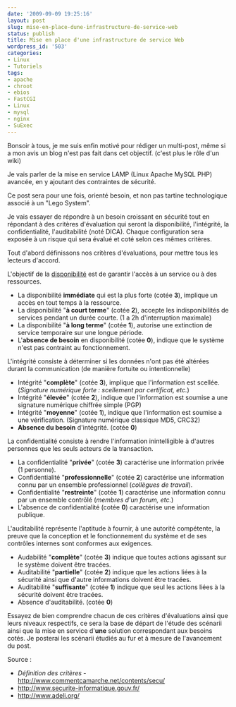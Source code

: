 ```yaml
---
date: '2009-09-09 19:25:16'
layout: post
slug: mise-en-place-dune-infrastructure-de-service-web
status: publish
title: Mise en place d'une infrastructure de service Web
wordpress_id: '503'
categories:
- Linux
- Tutoriels
tags:
- apache
- chroot
- ebios
- FastCGI
- Linux
- mysql
- nginx
- SuExec
---
```


Bonsoir à tous, je me suis enfin motivé pour rédiger un multi-post, même si a mon avis un blog n'est pas fait dans cet objectif. (c'est plus le rôle d'un wiki)

Je vais parler de la mise en service LAMP (Linux Apache MySQL PHP) avancée, en y ajoutant des contraintes de sécurité.

Ce post sera pour une fois, orienté besoin, et non pas tartine technologique associé à un "Lego System".

Je vais essayer de répondre à un besoin croissant en sécurité tout en répondant à des critères d'évaluation qui seront la disponibilité, l'intégrité, la confidentialité, l'auditabilité (noté DICA). Chaque configuration sera exposée à un risque qui sera évalué et coté selon ces mêmes critères.

Tout d'abord définissons nos critères d'évaluations, pour mettre tous les lecteurs d'accord.

L'objectif de la [disponibilité](http://www.commentcamarche.net/contents/surete-fonctionnement/haute-disponibilite.php3) est de garantir l'accès à un service ou à des ressources.
  * La disponibilité **immédiate** qui est la plus forte (cotée **3**), implique un accès en tout temps à la ressource.
  * La disponibilité "**à court terme**" (cotée **2**), accepte les indisponibilités de services pendant un durée courte. (1 a 2h d'interruption maximale)
  * La disponibilité "**à long terme**" (cotée **1**), autorise une extinction de service temporaire sur une longue période.
  * L'**absence de besoin** en disponibilité (cotée **0**), indique que le système n'est pas contraint au fonctionnement.

L'intégrité consiste à déterminer si les données n'ont pas été altérées durant la communication (de manière fortuite ou intentionnelle)
  * Intégrité "**complète**" (cotée **3**), implique que l'information est scellée. (_Signature numérique forte : scellement par certificat, etc._)
  * Intégrité "**élevée**" (cotée **2**), indique que l'information est soumise a une signature numérique chiffrée simple (PGP)
  * Intégrité "**moyenne**" (cotée **1**), indique que l'information est soumise a une vérification. (Signature numérique classique MD5, CRC32)
  * **Absence du besoin** d'intégrité. (cotée **0**)

La confidentialité consiste à rendre l'information inintelligible à d'autres personnes que les seuls acteurs de la transaction.
  * La confidentialité "**privée**" (cotée **3**) caractérise une information privée (1 personne).
  * Confidentialité "**professionnelle**" (cotée **2**) caractérise une information connu par un ensemble professionnel (_collègues de travail_).
  * Confidentialité "**restreinte**" (cotée **1**) caractérise une information connu par un ensemble contrôlé (_membres d'un forum, etc._)
  * L'absence de confidentialité (cotée **0**) caractérise une information publique.

L'auditabilité représente l'aptitude à fournir, à une autorité compétente, la preuve que la conception et le fonctionnement du système et de ses contrôles internes sont conformes aux exigences.
  * Audabilité "**complète**" (cotée **3**) indique que toutes actions agissant sur le système doivent être tracées.
  * Auditabilité "**partielle**" (cotée **2**) indique que les actions liées à la sécurité ainsi que d'autre informations doivent être tracées.
  * Auditabilité "**suffisante**" (cotée **1**) indique que seul les actions liées à la sécurité doivent être tracées.
  * Absence d'auditabilité. (cotée **0**)

Essayez de bien comprendre chacun de ces critères d'évaluations ainsi que leurs niveaux respectifs, ce sera la base de départ de l'étude des scénarii ainsi que la mise en service d'**une** solution correspondant aux besoins cotés.
Je posterai les scénarii étudiés au fur et à mesure de l'avancement du post.

Source :

  * _Définition des critères_ - http://www.commentcamarche.net/contents/secu/
  * http://www.securite-informatique.gouv.fr/
  * http://www.adeli.org/


